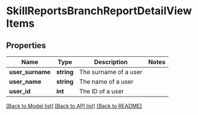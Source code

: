 # SkillReportsBranchReportDetailViewItems

## Properties
Name | Type | Description | Notes
------------ | ------------- | ------------- | -------------
**user_surname** | **string** | The surname of a user | 
**user_name** | **string** | The name of a user | 
**user_id** | **int** | The ID of a user | 

[[Back to Model list]](../README.md#documentation-for-models) [[Back to API list]](../README.md#documentation-for-api-endpoints) [[Back to README]](../README.md)


